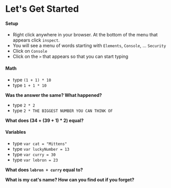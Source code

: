 # Let's Get Started


#### Setup 

* Right click anywhere in your browser. At the bottom of the menu that appears click `inspect`.
* You will see a menu of words starting with `Elements`, `Console`, ... `Security`
* Click on `Console`
* Click on the `>` that appears so that you can start typing

#### Math
* type `(1 + 1) * 10`
* type `1 + 1 * 10`

__Was the answer the same? What happened?__

* type `2 * 2`
* type `2 * THE BIGGEST NUMBER YOU CAN THINK OF`

__What does (34 + (39 + 1) * 2) equal?__

#### Variables

* type `var cat = "Mittens"`
* type `var luckyNumber = 13`
* type `var curry = 30`
* type `var lebron = 23`

__What does `lebron + curry` equal to?__

__What is my cat's name? How can you find out if you forget?__
